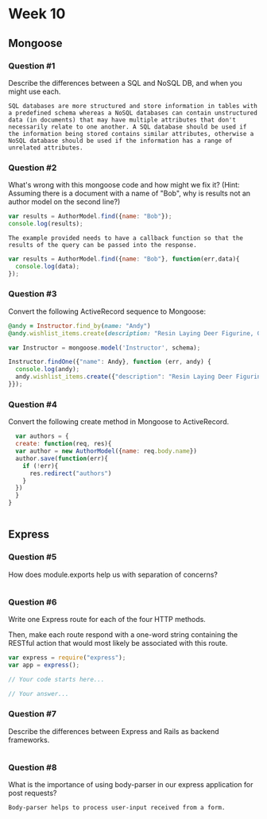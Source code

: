 # Week 10

## Mongoose

### Question #1

Describe the differences between a SQL and NoSQL DB, and when you might use each.

```text
SQL databases are more structured and store information in tables with a predefined schema whereas a NoSQL databases can contain unstructured data (in documents) that may have multiple attributes that don't necessarily relate to one another. A SQL database should be used if the information being stored contains similar attributes, otherwise a NoSQL database should be used if the information has a range of unrelated attributes.
```

### Question #2

What's wrong with this mongoose code and how might we fix it?
(Hint: Assuming there is a document with a name of "Bob", why is results not an author model on the second line?)

```js
var results = AuthorModel.find({name: "Bob"});
console.log(results);
```

```text
The example provided needs to have a callback function so that the results of the query can be passed into the response.
```
```js
var results = AuthorModel.find({name: "Bob"}, function(err,data){
  console.log(data);
});

```

### Question #3

Convert the following ActiveRecord sequence to Mongoose:

```rb
@andy = Instructor.find_by(name: "Andy")
@andy.wishlist_items.create(description: "Resin Laying Deer Figurine, Gold")
```

```js
var Instructor = mongoose.model('Instructor', schema);

Instructor.findOne({"name": Andy}, function (err, andy) {
  console.log(andy);
  andy.wishlist_items.create({"description": "Resin Laying Deer Figurine, Gold")
}});
```

### Question #4

Convert the following create method in Mongoose to ActiveRecord.

```js
  var authors = {
  create: function(req, res){
  var author = new AuthorModel({name: req.body.name})
  author.save(function(err){
    if (!err){
      res.redirect("authors")
    }
  })
  }  
}
```

```rb

```
## Express

### Question #5

How does module.exports help us with separation of concerns?

```text

```

### Question #6

Write one Express route for each of the four HTTP methods.

Then, make each route respond with a one-word string containing the RESTful action that would most likely be associated with this route.

```js
var express = require("express");
var app = express();

// Your code starts here...

```

```js
// Your answer...
```
### Question #7

Describe the differences between Express and Rails as backend frameworks.

```text

```

### Question #8

What is the importance of using body-parser in our express application for post requests?

```text
Body-parser helps to process user-input received from a form.
```
